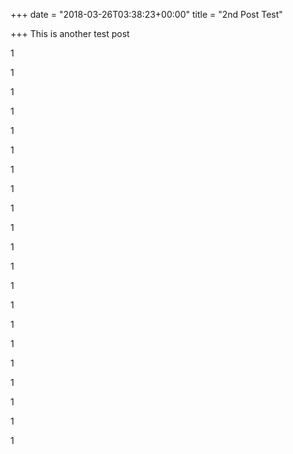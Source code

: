 +++
date = "2018-03-26T03:38:23+00:00"
title = "2nd Post Test"

+++
This is another test post

1

1

1

1

1

1

1

1

1

1

1

1

1

1

1

1

1

1

1

1

1